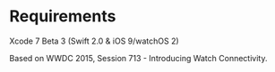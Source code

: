 # Requirements

Xcode 7 Beta 3 (Swift 2.0 & iOS 9/watchOS 2)

Based on WWDC 2015, Session 713 - Introducing Watch Connectivity.
